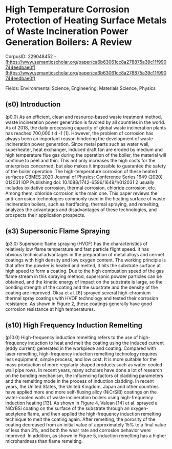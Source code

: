 # High Temperature Corrosion Protection of Heating Surface Metals of Waste Incineration Power Generation Boilers: A Review

CorpusID: 229048452 - [https://www.semanticscholar.org/paper/ca6b63061cc8a278875a39c11f990744eedbae0f](https://www.semanticscholar.org/paper/ca6b63061cc8a278875a39c11f990744eedbae0f)

Fields: Environmental Science, Engineering, Materials Science, Physics

## (s0) Introduction
(p0.0) As an efficient, clean and resource-based waste treatment method, waste incineration power generation is favored by all countries in the world. As of 2018, the daily processing capacity of global waste incineration plants has reached 700,000 t d -1 [1]. However, the problem of corrosion has always been an important reason hindering the development of waste incineration power generation. Since metal parts such as water wall, superheater, heat exchanger, induced draft fan are eroded by medium and high temperature flue gas during the operation of the boiler, the material will continue to peel and thin. This not only increases the high costs for the enterprises concerned, but also makes it impossible to guarantee the safety of the boiler operation. The high-temperature corrosion of these heated surfaces CBMES 2020 Journal of Physics: Conference Series 1649 (2020) 012031 IOP Publishing doi: 10.1088/1742-6596/1649/1/012031 2 usually includes oxidative corrosion, thermal corrosion, chloride corrosion, etc. Among them, chloride corrosion is the main one. This paper reviews the anti-corrosion technologies commonly used in the heating surface of waste incineration boilers, such as hardfacing, thermal spraying, and remelting, analyzes the advantages and disadvantages of these technologies, and prospects their application prospects.
## (s3) Supersonic Flame Spraying
(p3.0) Supersonic flame spraying (HVOF) has the characteristics of relatively low flame temperature and fast particle flight speed. It has obvious technical advantages in the preparation of metal alloys and cermet coatings with high density and low oxygen content. The working principle is that after the powder is heated and melted, it hits the substrate surface at high speed to form a coating. Due to the high combustion speed of the gas flame stream in this spraying method, supersonic powder particles can be obtained, and the kinetic energy of impact on the substrate is large, so the bonding strength of the coating and the substrate and the density of the coating are improved. Oksa et al. [6] sprayed several high-chromium thermal spray coatings with HVOF technology and tested their corrosion resistance. As shown in Figure 2, these coatings generally have good corrosion resistance at high temperatures.
## (s10) High Frequency Induction Remelting
(p10.0) High-frequency induction remelting refers to the use of high-frequency induction to heat and melt the coating using the induced current (eddy current) generated in the workpiece and coating. Compared with laser remelting, high-frequency induction remelting technology requires less equipment, simple process, and low cost. It is more suitable for the mass production of more regularly shaped products such as water-cooled wall pipe rows. In recent years, many scholars have done a lot of research on the bonding mechanism, the influencing factors of cladding parameters and the remelting mode in the process of induction cladding. In recent years, the United States, the United Kingdom, Japan and other countries have applied more and more self-fluxing alloy (NiCrSiB) coatings on the water-cooled walls of waste incineration boilers using high-frequency induction heating [13]. As shown in Figure 4, Valean [14] et al. sprayed a NiCrBSi coating on the surface of the substrate through an oxygen-acetylene flame, and then applied the high-frequency induction remelting technique to melt the coating again. After remelting, the porosity of the coating decreased from an initial value of approximately 15% to a final value of less than 3%, and both the wear rate and corrosion behavior were improved. In addition, as shown in Figure 5, induction remelting has a higher microhardness than flame remelting. 
